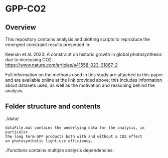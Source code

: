 # GPP-CO2
## Overview
This repository contains analysis and plotting scripts to reproduce the emergent constraint results presented in:

Keenan et al. 2023: A constraint on historic growth in global photosynthesis due to increasing CO2.  
https://www.nature.com/articles/s41558-023-01867-2

Full information on the methods used in this study are attached to this paper and are available
online at the link provided above; this includes information about datasets used, as well as the motivation and reasoning
behind the analysis.


## Folder structure and contents
 ./data/
 
 	dataFile.mat contains the underlying data for the analysis, in particular 
 	the long term GPP products both with and without a CO2 effect 
 	on photosynthetic light-use efficiency. 

./functions contains multiple analysis dependencies.


